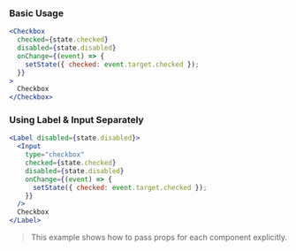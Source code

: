 ### Basic Usage
```jsx
<Checkbox
  checked={state.checked}
  disabled={state.disabled}
  onChange={(event) => {
    setState({ checked: event.target.checked });
  }}
>
  Checkbox
</Checkbox>
```

### Using Label & Input Separately
```jsx
<Label disabled={state.disabled}>
  <Input
    type="checkbox"
    checked={state.checked}
    disabled={state.disabled}
    onChange={(event) => {
      setState({ checked: event.target.checked });
    }}
  />
  Checkbox
</Label>
```
> This example shows how to pass props for each component explicitly.
